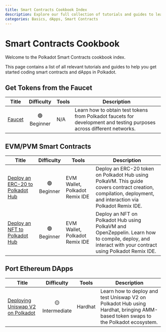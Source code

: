 ```yaml
---
title: Smart Contracts Cookbook Index
description: Explore our full collection of tutorials and guides to learn step-by-step how to build, deploy, and work with smart contracts on Polkadot.
categories: Basics, dApps, Smart Contracts
---
```


# Smart Contracts Cookbook

Welcome to the Polkadot Smart Contracts cookbook index.

This page contains a list of all relevant tutorials and guides to help you get started coding smart contracts and dApps in Polkadot.


<!-- START OF AUTOMATICALLY GENERATED CONTENT -->

## Get Tokens from the Faucet

| Title | Difficulty | Tools | Description |
|-------|:----------:|-------|-------------|
| [Faucet](/smart-contracts/faucet) | 🟢 Beginner | N/A | Learn how to obtain test tokens from Polkadot faucets for development and testing purposes across different networks. |

## EVM/PVM Smart Contracts

| Title | Difficulty | Tools | Description |
|-------|:----------:|-------|-------------|
| [Deploy an ERC-20 to Polkadot Hub](/smart-contracts/cookbook/smart-contracts/deploy-erc20) | 🟢 Beginner | EVM Wallet, Polkadot Remix IDE | Deploy an ERC-20 token on Polkadot Hub using PolkaVM. This guide covers contract creation, compilation, deployment, and interaction via Polkadot Remix IDE. |
| [Deploy an NFT to Polkadot Hub](/smart-contracts/cookbook/smart-contracts/deploy-nft) | 🟢 Beginner | EVM Wallet, Polkadot Remix IDE | Deploy an NFT on Polkadot Hub using PolkaVM and OpenZeppelin. Learn how to compile, deploy, and interact with your contract using Polkadot Remix IDE. |

## Port Ethereum DApps

| Title | Difficulty | Tools | Description |
|-------|:----------:|-------|-------------|
| [Deploying Uniswap V2 on Polkadot](/smart-contracts/cookbook/eth-dapps/uniswap-v2) | 🟡 Intermediate | Hardhat | Learn how to deploy and test Uniswap V2 on Polkadot Hub using Hardhat, bringing AMM-based token swaps to the Polkadot ecosystem. |

<!-- END OF AUTOMATICALLY GENERATED CONTENT -->